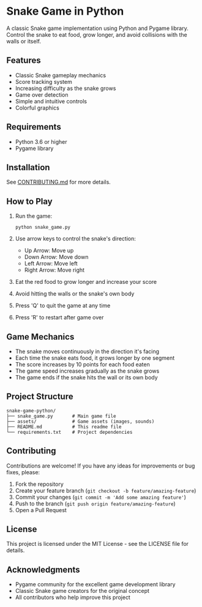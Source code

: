 # Snake Game in Python

A classic Snake game implementation using Python and Pygame library. Control the snake to eat food, grow longer, and avoid collisions with the walls or itself.

## Features

- Classic Snake gameplay mechanics
- Score tracking system
- Increasing difficulty as the snake grows
- Game over detection
- Simple and intuitive controls
- Colorful graphics

## Requirements

- Python 3.6 or higher
- Pygame library

## Installation

See [CONTRIBUTING.md](./CONTRIBUTING.md) for more details.

## How to Play

1. Run the game:
   ```
   python snake_game.py
   ```

2. Use arrow keys to control the snake's direction:
   - Up Arrow: Move up
   - Down Arrow: Move down
   - Left Arrow: Move left
   - Right Arrow: Move right

3. Eat the red food to grow longer and increase your score
4. Avoid hitting the walls or the snake's own body
5. Press 'Q' to quit the game at any time
6. Press 'R' to restart after game over

## Game Mechanics

- The snake moves continuously in the direction it's facing
- Each time the snake eats food, it grows longer by one segment
- The score increases by 10 points for each food eaten
- The game speed increases gradually as the snake grows
- The game ends if the snake hits the wall or its own body

## Project Structure

```
snake-game-python/
├── snake_game.py       # Main game file
├── assets/             # Game assets (images, sounds)
├── README.md           # This readme file
└── requirements.txt    # Project dependencies
```

## Contributing

Contributions are welcome! If you have any ideas for improvements or bug fixes, please:

1. Fork the repository
2. Create your feature branch (`git checkout -b feature/amazing-feature`)
3. Commit your changes (`git commit -m 'Add some amazing feature'`)
4. Push to the branch (`git push origin feature/amazing-feature`)
5. Open a Pull Request

## License

This project is licensed under the MIT License - see the LICENSE file for details.

## Acknowledgments

- Pygame community for the excellent game development library
- Classic Snake game creators for the original concept
- All contributors who help improve this project